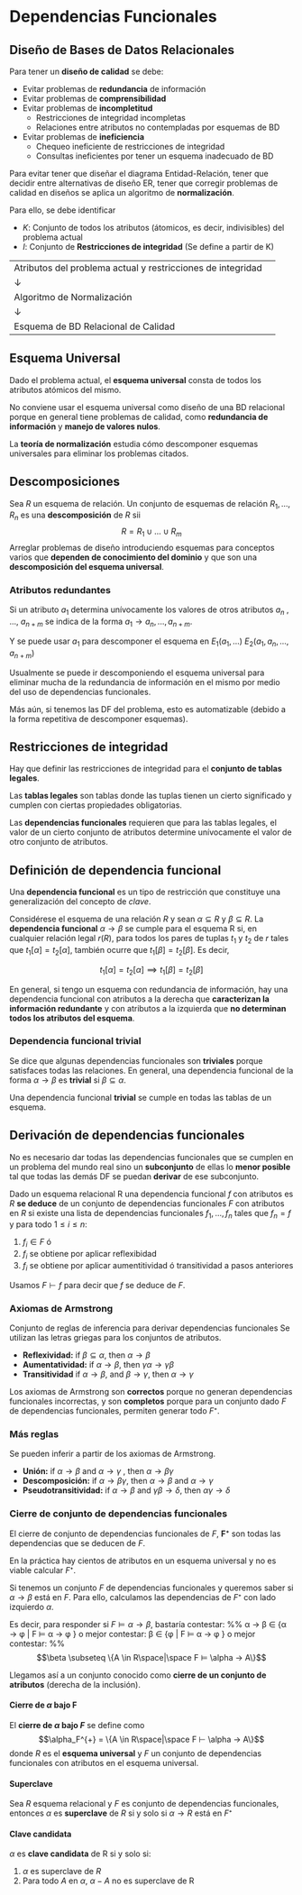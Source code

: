 # Dependencias Funcionales

## Diseño de Bases de Datos Relacionales

Para tener un **diseño de calidad** se debe:

+ Evitar problemas de **redundancia** de información
+ Evitar problemas de **comprensibilidad**
+ Evitar problemas de **incompletitud**
  + Restricciones de integridad incompletas
  + Relaciones entre atributos no contempladas por esquemas de BD
+ Evitar problemas de **ineficiencia**
  + Chequeo ineficiente de restricciones de integridad
  + Consultas ineficientes por tener un esquema inadecuado de BD

Para evitar tener que diseñar el diagrama Entidad-Relación, tener que decidir entre alternativas de diseño ER, tener que corregir problemas de calidad en diseños se aplica un algoritmo de **normalización**.

Para ello, se debe identificar

+ $K$: Conjunto de todos los atributos (átomicos, es decir, indivisibles) del problema actual
+ $I$: Conjunto de **Restricciones de integridad** (Se define a partir de K)

| | |
| - | - |
| Atributos del problema actual y restricciones de integridad | |
|↓||
| Algoritmo de Normalización | |
|↓||
| Esquema de BD Relacional de Calidad ||

## Esquema Universal

Dado el problema actual, el **esquema universal** consta de todos los atributos atómicos del mismo.

No conviene usar el esquema universal como diseño de una BD relacional porque en general tiene problemas de calidad, como **redundancia de información** y **manejo de valores nulos**.

La **teoría de normalización** estudia cómo descomponer esquemas universales para eliminar los problemas citados.

## Descomposiciones

Sea $R$ un esquema de relación. Un conjunto de esquemas de relación $R_1, ..., R_n$ es una **descomposición** de $R$ sii $$R = R_1 \cup ... \cup R_m$$
Arreglar problemas de diseño introduciendo esquemas para conceptos varios que **dependen de conocimiento del dominio** y que son una **descomposición del esquema universal**.

### Atributos redundantes

Si un atributo $a_1$ determina unívocamente los valores de otros atributos $a_n$ , ..., $a_{n+m}$ se indica de la forma $a_1 → a_n, ..., a_{n+m}$.

Y se puede usar $a_1$ para descomponer el esquema en
$E_1(a_1, ...)$
$E_2(a_1, a_n, ... , a_{n+m})$

Usualmente se puede ir descomponiendo el esquema universal para eliminar mucha de la redundancia de información en el mismo por medio del uso de dependencias funcionales.

Más aún, si tenemos las DF del problema, esto es automatizable (debido a la forma repetitiva de descomponer esquemas).

## Restricciones de integridad

Hay que definir las restricciones de integridad para el  **conjunto de tablas legales**.

Las **tablas legales** son tablas donde las tuplas tienen un cierto significado y cumplen con ciertas propiedades obligatorias.

Las **dependencias funcionales** requieren que para las tablas legales, el valor de un cierto conjunto de atributos determine unívocamente el valor de otro conjunto de atributos.

## Definición de dependencia funcional

Una **dependencia funcional** es un tipo de restricción que constituye una generalización del concepto de *clave*.

Considérese el esquema de una relación $R$ y sean $\alpha \subseteq R$ y $\beta \subseteq R$. La **dependencia funcional** $\alpha → \beta$ se cumple para el esquema R si, en cualquier relación legal $r(R)$, para todos los pares de tuplas $t_1$ y $t_2$ de $r$ tales que $t_1[\alpha] = t_2[\alpha]$, también ocurre que      $t_1[\beta] = t_2[\beta]$. Es decir,

$$ t_1[\alpha] = t_2[\alpha] \implies t_1[\beta] = t_2[\beta]$$

En general, si tengo un esquema con redundancia de información, hay una dependencia funcional con atributos a la derecha que **caracterizan la información redundante** y con atributos a la izquierda que **no determinan todos los atributos del esquema**.

### Dependencia funcional trivial

Se dice que algunas dependencias funcionales son **triviales** porque satisfaces todas las relaciones.
En general, una dependencia funcional de la forma $\alpha → \beta$ es **trivial** si $\beta \subseteq \alpha$.

Una dependencia funcional **trivial** se cumple en todas las tablas de un esquema.

## Derivación de dependencias funcionales

No es necesario dar todas las dependencias funcionales que se cumplen en un problema del mundo real sino un **subconjunto** de ellas lo **menor posible** tal que todas las demás DF se puedan **derivar** de ese subconjunto.

Dado un esquema relacional R una dependencia funcional $f$ con atributos es $R$ **se deduce** de un conjunto de dependencias funcionales $F$ con atributos en $R$ si existe una lista de dependencias funcionales $f_1, ..., f_n$ tales que $f_n = f$ y para todo $1 \le i \le n$:

1. $f_i \in F$ ó
2. $f_i$ se obtiene por aplicar reflexibidad
3. $f_i$ se obtiene por aplicar aumentitividad ó transitividad a pasos anteriores

Usamos $F ⊢ f$    para decir que $f$ se deduce de $F$.

### Axiomas de Armstrong

Conjunto de reglas de inferencia para derivar dependencias funcionales
Se utilizan las letras griegas para los conjuntos de atributos.

+ **Reflexividad:** if $\beta \subseteq \alpha,$ then $\alpha → \beta$
+ **Aumentatividad:** if $\alpha → \beta$, then $\gamma \alpha → \gamma\beta$
+ **Transitividad** if $\alpha → \beta$, and $\beta → \gamma$, then $\alpha → \gamma$

Los axiomas de Armstrong son **correctos** porque no generan dependencias funcionales incorrectas, y son **completos** porque para un conjunto dado $F$ de dependencias funcionales, permiten generar todo $F⁺$.

### Más reglas

Se pueden inferir a partir de los axiomas de Armstrong.

+ **Unión:** if $\alpha → \beta$  and $\alpha → \gamma$ , then $\alpha → \beta \gamma$
+ **Descomposición:** if $\alpha → \beta \gamma$, then $\alpha → \beta$ and $\alpha → \gamma$
+ **Pseudotransitividad:** if $\alpha → \beta$ and $\gamma \beta → \delta$, then $\alpha \gamma → \delta$

### Cierre de conjunto de dependencias funcionales

El cierre de conjunto de dependencias funcionales de $F$, $\textbf{F⁺}$ son todas las dependencias que se deducen de $F$.

En la práctica hay cientos de atributos en un esquema universal y no es viable calcular $F⁺$.

Si tenemos un conjunto $F$ de dependencias funcionales y queremos saber si $\alpha → \beta$ está en $F$. Para ello, calculamos las dependencias de $F⁺$ con lado izquierdo $\alpha$.

Es decir, para responder si $F ⊨ \alpha → \beta$, bastaría contestar:
%%
α → β ∈ {α → φ | F ⊨ α → φ } o mejor contestar:
β ∈ {φ | F ⊨ α → φ } o mejor contestar:
%%
$$\beta \subseteq \{A \in R\space|\space F ⊨ \alpha → A\}$$

Llegamos así a un conjunto conocido como **cierre de un conjunto de atributos** (derecha de la inclusión).

#### Cierre de $\alpha$ bajo F

El **cierre de $\alpha$ bajo $F$** se define como
$$\alpha_F^{+} = \{A \in R\space|\space F ⊢ \alpha → A\}$$
donde $R$ es el **esquema universal** y $F$ un conjunto de dependencias funcionales con atributos en el esquema universal.

#### Superclave

Sea $R$ esquema relacional y $F$ es conjunto de dependencias funcionales, entonces $\alpha$ es **superclave** de $R$ si y solo si $\alpha → R$ está en $F⁺$

#### Clave candidata

$\alpha$ es **clave candidata** de R si y solo si:

1. $\alpha$ es superclave de $R$
2. Para todo $A$ en $\alpha$, $\alpha - {A}$ no es superclave de R
